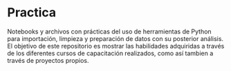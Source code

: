 # Practica
Notebooks y archivos con prácticas del uso de herramientas de Python para importación, limpieza y preparación de datos con su posterior análisis.
El objetivo de este repositorio es mostrar las habilidades adquiridas a través de los diferentes cursos de capacitación realizados, como así tambien a través de proyectos propios.

